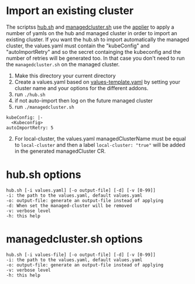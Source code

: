 # Import an existing cluster

The scriptss [hub.sh](./hub.sh) and [managedcluster.sh](./managedcluster.sh) use the [applier](https://github.com/open-cluster-management/library-go/blob/master/docs/applier.md) to apply a number of yamls on the hub and managed cluster in order to import an existing cluster. If you want the hub.sh to import automatically the managed cluster, the values.yaml must contain the "kubeConfig" and "autoImportRetry" and so the secret containging the kubeconfig and the number of retries will be generated too. In that case you don't need to run the `managedcluster.sh` on the managed cluster.

1. Make this directory your current directory
2. Create a values.yaml based on [values-template.yaml](./values-template.yaml) by setting your cluster name and your options for the different addons.
3. run `./hub.sh`
4. if not auto-import then log on the future managed cluster
5. run `./managedcluster.sh`


```
kubeConfig: |-
  <Kubeconfig>
autoImportRetry: 5
```
2. For local-cluster, the values.yaml managedClusterName must be equal to `local-cluster` and then a label `local-cluster: "true"` will be added in the generated managedCluster CR.
# hub.sh options

```
hub.sh [-i values.yaml] [-o output-file] [-d] [-v [0-99]]
-i: the path to the values.yaml, default values.yaml
-o: output-file: generate an output-file instead of applying
-d: When set the managed-cluster will be removed
-v: verbose level
-h: this help
```

# managedcluster.sh options

```
hub.sh [-i values-file] [-o output-file] [-d] [-v [0-99]]
-i: the path to the values.yaml, default values.yaml
-o: output-file: generate an output-file instead of applying
-v: verbose level
-h: this help
```